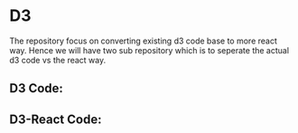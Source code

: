 # D3
The repository focus on converting existing d3 code base to more react way. Hence we will have two sub repository which is to seperate the actual d3 code vs the react way.

## D3 Code:


## D3-React Code:
